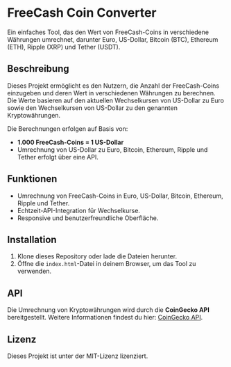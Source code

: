 # FreeCash Coin Converter

Ein einfaches Tool, das den Wert von FreeCash-Coins in verschiedene Währungen umrechnet, darunter Euro, US-Dollar, Bitcoin (BTC), Ethereum (ETH), Ripple (XRP) und Tether (USDT). 

## Beschreibung
Dieses Projekt ermöglicht es den Nutzern, die Anzahl der FreeCash-Coins einzugeben und deren Wert in verschiedenen Währungen zu berechnen. Die Werte basieren auf den aktuellen Wechselkursen von US-Dollar zu Euro sowie den Wechselkursen von US-Dollar zu den genannten Kryptowährungen. 

Die Berechnungen erfolgen auf Basis von:
- **1.000 FreeCash-Coins = 1 US-Dollar**
- Umrechnung von US-Dollar zu Euro, Bitcoin, Ethereum, Ripple und Tether erfolgt über eine API.

## Funktionen
- Umrechnung von FreeCash-Coins in Euro, US-Dollar, Bitcoin, Ethereum, Ripple und Tether.
- Echtzeit-API-Integration für Wechselkurse.
- Responsive und benutzerfreundliche Oberfläche.

## Installation
1. Klone dieses Repository oder lade die Dateien herunter.
2. Öffne die `index.html`-Datei in deinem Browser, um das Tool zu verwenden.

## API
Die Umrechnung von Kryptowährungen wird durch die **CoinGecko API** bereitgestellt. Weitere Informationen findest du hier: [CoinGecko API](https://www.coingecko.com/en/api).

## Lizenz
Dieses Projekt ist unter der MIT-Lizenz lizenziert.
